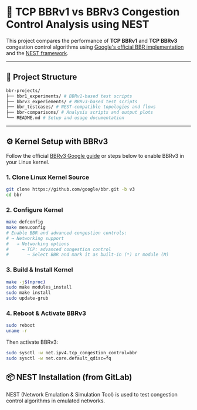 # 📡 TCP BBRv1 vs BBRv3 Congestion Control Analysis using NEST

This project compares the performance of **TCP BBRv1** and **TCP BBRv3** congestion control algorithms using [Google's official BBR implementation](https://github.com/google/bbr/blob/v3/README.md) and the [NEST framework](https://gitlab.com/nitk-nest/nest).

---

## 📁 Project Structure
```bash
bbr-projects/
├── bbr1_experiments/ # BBRv1-based test scripts
├── bbrv3_experiements/ # BBRv3-based test scripts
├── bbr_testcases/ # NEST-compatible topologies and flows
├── bbr-comparisons/ # Analysis scripts and output plots
└── README.md # Setup and usage documentation
```

---

## ⚙️ Kernel Setup with BBRv3

Follow the official [BBRv3 Google guide](https://github.com/google/bbr/blob/v3/README.md) or steps below to enable BBRv3 in your Linux kernel.

### 1. Clone Linux Kernel Source

```bash
git clone https://github.com/google/bbr.git -b v3
cd bbr
```
### 2. Configure Kernel

```bash
make defconfig
make menuconfig
# Enable BBR and advanced congestion controls:
# → Networking support
#   → Networking options
#     → TCP: advanced congestion control
#       → Select BBR and mark it as built-in (*) or module (M)

```

### 3. Build & Install Kernel

```bash
make -j$(nproc)
sudo make modules_install
sudo make install
sudo update-grub
```

### 4. Reboot & Activate BBRv3
```bash
sudo reboot
uname -r
```

Then activate BBRv3:
```bash
sudo sysctl -w net.ipv4.tcp_congestion_control=bbr
sudo sysctl -w net.core.default_qdisc=fq
```

## 📦 NEST Installation (from GitLab)

NEST (Network Emulation & Simulation Tool) is used to test congestion control algorithms in emulated networks.
